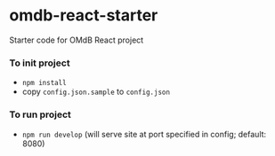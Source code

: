 # omdb-react-starter
Starter code for OMdB React project

### To init project

*   `npm install`
*   copy `config.json.sample` to `config.json`

### To run project

*   `npm run develop` (will serve site at port specified in config; default: 8080)
